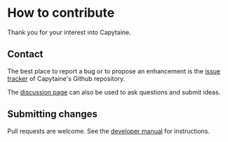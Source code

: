 # How to contribute

Thank you for your interest into Capytaine.

## Contact

The best place to report a bug or to propose an enhancement is the [issue
tracker](https://github.com/mancellin/capytaine/issues) of Capytaine's Github
repository.

The [discussion page](https://github.com/mancellin/capytaine/discussions) can
also be used to ask questions and submit ideas.

## Submitting changes

Pull requests are welcome.
See the [developer manual](https://capytaine.org/master/developer_manual) for
instructions.
